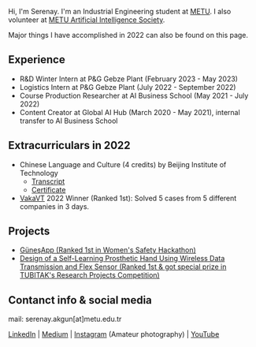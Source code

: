 Hi, I'm Serenay. I'm an Industrial Engineering student at [METU](https://www.metu.edu.tr/). I also volunteer at [METU Artificial Intelligence Society](https://odtuyzt.github.io/#).

Major things I have accomplished in 2022 can also be found on this page.

## Experience
- R&D Winter Intern at P&G Gebze Plant (February 2023 - May 2023)
- Logistics Intern at P&G Gebze Plant (July 2022 - September 2022)
- Course Production Researcher at AI Business School (May 2021 - July 2022)
- Content Creator at Global AI Hub (March 2020 - May 2021), internal transfer to AI Business School

## Extracurriculars in 2022
- Chinese Language and Culture (4 credits) by Beijing Institute of Technology
  - [Transcript](BIT_Transcript.pdf)
  - [Certificate](BIT_Certificate.pdf)
- [VakaVT](https://odtuvt.org.tr/vaka-vt/) 2022 Winner (Ranked 1st): Solved 5 cases from 5 different companies in 3 days.

## Projects
- [GüneşApp (Ranked 1st in Women's Safety Hackathon)](projects/gunesapp.md)
- [Design of a Self-Learning Prosthetic Hand Using Wireless Data Transmission and Flex Sensor (Ranked 1st & got special prize in TUBITAK's Research Projects Competition)](projects/prosthetichand.md)
 
## Contanct info & social media
mail: serenay.akgun[at]metu.edu.tr

[LinkedIn](https://www.linkedin.com/in/serenayakgun01/) | [Medium](https://medium.com/@serenaytalks) | [Instagram](https://www.instagram.com/serenaytakesphotos/) (Amateur photography) | [YouTube](https://www.youtube.com/c/SerenayAkg%C3%BCn/featured)
